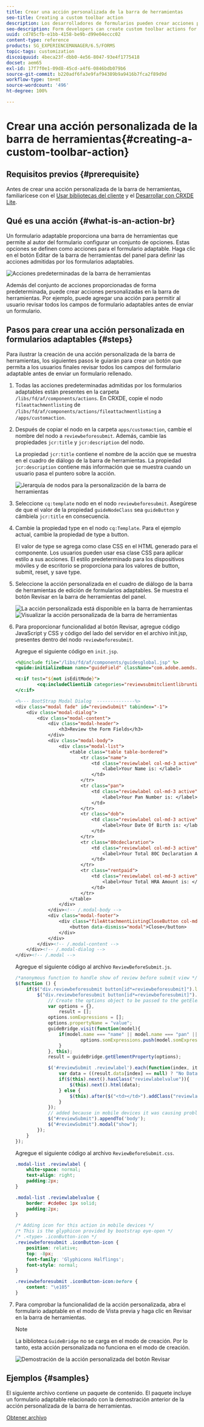 ```yaml
---
title: Crear una acción personalizada de la barra de herramientas
seo-title: Creating a custom toolbar action
description: Los desarrolladores de formularios pueden crear acciones personalizadas de la barra de herramientas para formularios adaptables en AEM Forms. Usar acciones personalizadas por parte de los autores de formularios puede proporcionar más flujos de trabajo y opciones a los usuarios finales.
seo-description: Form developers can create custom toolbar actions for adaptive forms in AEM Forms. Using custom actions form authors can provide more workflows and options to their end users.
uuid: cd785cfb-e1bb-4158-be9b-d99e04eccc02
content-type: reference
products: SG_EXPERIENCEMANAGER/6.5/FORMS
topic-tags: customization
discoiquuid: 4beca23f-dbb0-4e56-8047-93e4f1775418
docset: aem65
exl-id: 17f7f0e1-09d8-45cd-a4f6-0846bdb079b6
source-git-commit: b220adf6fa3e9faf94389b9a9416b7fca2f89d9d
workflow-type: tm+mt
source-wordcount: '496'
ht-degree: 100%

---
```


# Crear una acción personalizada de la barra de herramientas{#creating-a-custom-toolbar-action}

## Requisitos previos {#prerequisite}

Antes de crear una acción personalizada de la barra de herramientas, familiarícese con el [Usar bibliotecas del cliente](/help/sites-developing/clientlibs.md) y el [Desarrollar con CRXDE Lite](/help/sites-developing/developing-with-crxde-lite.md).

## Qué es una acción {#what-is-an-action-br}

Un formulario adaptable proporciona una barra de herramientas que permite al autor del formulario configurar un conjunto de opciones. Estas opciones se definen como acciones para el formulario adaptable. Haga clic en el botón Editar de la barra de herramientas del panel para definir las acciones admitidas por los formularios adaptables.

![Acciones predeterminadas de la barra de herramientas](assets/default_toolbar_actions.png)

Además del conjunto de acciones proporcionadas de forma predeterminada, puede crear acciones personalizadas en la barra de herramientas. Por ejemplo, puede agregar una acción para permitir al usuario revisar todos los campos de formulario adaptables antes de enviar un formulario.

## Pasos para crear una acción personalizada en formularios adaptables {#steps}

Para ilustrar la creación de una acción personalizada de la barra de herramientas, los siguientes pasos le guiarán para crear un botón que permita a los usuarios finales revisar todos los campos del formulario adaptable antes de enviar un formulario rellenado.

1. Todas las acciones predeterminadas admitidas por los formularios adaptables están presentes en la carpeta `/libs/fd/af/components/actions`. En CRXDE, copie el nodo `fileattachmentlisting` de `/libs/fd/af/components/actions/fileattachmentlisting` a `/apps/customaction`.

1. Después de copiar el nodo en la carpeta `apps/customaction`, cambie el nombre del nodo a `reviewbeforesubmit`. Además, cambie las propiedades `jcr:title` y `jcr:description` del nodo.

   La propiedad `jcr:title` contiene el nombre de la acción que se muestra en el cuadro de diálogo de la barra de herramientas. La propiedad `jcr:description` contiene más información que se muestra cuando un usuario pasa el puntero sobre la acción.

   ![Jerarquía de nodos para la personalización de la barra de herramientas](assets/action3.png)

1. Seleccione `cq:template` nodo en el nodo `reviewbeforesubmit`. Asegúrese de que el valor de la propiedad `guideNodeClass` sea `guideButton` y cámbiela `jcr:title` en consecuencia.
1. Cambie la propiedad type en el nodo `cq:Template`. Para el ejemplo actual, cambie la propiedad de type a button.

   El valor de type se agrega como clase CSS en el HTML generado para el componente. Los usuarios pueden usar esa clase CSS para aplicar estilo a sus acciones. El estilo predeterminado para los dispositivos móviles y de escritorio se proporciona para los valores de button, submit, reset, y save type.

1. Seleccione la acción personalizada en el cuadro de diálogo de la barra de herramientas de edición de formularios adaptables. Se muestra el botón Revisar en la barra de herramientas del panel.

   ![La acción personalizada está disponible en la barra de herramientas](assets/custom_action_available_in_toolbar.png) ![Visualizar la acción personalizada de la barra de herramientas](assets/action7.png)

1. Para proporcionar funcionalidad al botón Revisar, agregue código JavaScript y CSS y código del lado del servidor en el archivo init.jsp, presentes dentro del nodo `reviewbeforesubmit`.

   Agregue el siguiente código en `init.jsp`.

   ```jsp
   <%@include file="/libs/fd/af/components/guidesglobal.jsp" %>
   <guide:initializeBean name="guideField" className="com.adobe.aemds.guide.common.GuideButton"/>
   
   <c:if test="${not isEditMode}">
           <cq:includeClientLib categories="reviewsubmitclientlibruntime" />
   </c:if>
   
   <%--- BootStrap Modal Dialog  --------------%>
   <div class="modal fade" id="reviewSubmit" tabindex="-1">
       <div class="modal-dialog">
           <div class="modal-content">
               <div class="modal-header">
                   <h3>Review the Form Fields</h3>
               </div>
               <div class="modal-body">
                   <div class="modal-list">
                       <table class="table table-bordered">
                           <tr class="name">
                               <td class="reviewlabel col-md-3 active">
                                   <label>Your Name is: </label>
                               </td>
                           </tr>
                           <tr class="pan">
                               <td class="reviewlabel col-md-3 active">
                                   <label>Your Pan Number is: </label>
                               </td>
                           </tr>
                           <tr class="dob">
                               <td class="reviewlabel col-md-3 active">
                                   <label>Your Date Of Birth is: </label>
                               </td>
                           </tr>
                           <tr class="80cdeclaration">
                               <td class="reviewlabel col-md-3 active">
                                   <label>Your Total 80C Declaration Amount is: </label>
                               </td>
                           </tr>
                           <tr class="rentpaid">
                               <td class="reviewlabel col-md-3 active">
                                   <label>Your Total HRA Amount is: </label>
                               </td>
                           </tr>
                       </table>
                   </div>
               </div><!-- /.modal-body -->
               <div class="modal-footer">
                   <div class="fileAttachmentListingCloseButton col-md-2 col-xs-2 col-sm-2">
                       <button data-dismiss="modal">Close</button>
                   </div>
               </div>
           </div><!-- /.modal-content -->
       </div><!-- /.modal-dialog -->
   </div><!-- /.modal -->
   ```

   Agregue el siguiente código al archivo `ReviewBeforeSubmit.js`.

   ```javascript
   /*anonymous function to handle show of review before submit view */
   $(function () {
       if($("div.reviewbeforesubmit button[id*=reviewbeforesubmit]").length > 0) {
           $("div.reviewbeforesubmit button[id*=reviewbeforesubmit]").click(function(){
               // Create the options object to be passed to the getElementProperty API
               var options = {},
                   result = [];
               options.somExpressions = [];
               options.propertyName = "value";
               guideBridge.visit(function(model){
                   if(model.name === "name" || model.name === "pan" || model.name === "dateofbirth" || model.name === "total" || model.name === "totalmonthlyrent"){
                           options.somExpressions.push(model.somExpression);
                   }
               }, this);
               result = guideBridge.getElementProperty(options);
   
               $('#reviewSubmit .reviewlabel').each(function(index, item){
                   var data = ((result.data[index] == null) ? "No Data Filled" : result.data[index]);
                   if($(this).next().hasClass("reviewlabelvalue")){
                       $(this).next().html(data);
                   } else {
                       $(this).after($("<td></td>").addClass("reviewlabelvalue col-md-6 active").html(data));
                   }
               });
               // added because in mobile devices it was causing problem of backdrop
               $("#reviewSubmit").appendTo('body');
               $("#reviewSubmit").modal("show");
           });
       }
   });
   ```

   Agregue el siguiente código al archivo `ReviewBeforeSubmit.css`.

   ```css
   .modal-list .reviewlabel {
       white-space: normal;
       text-align: right;
       padding:2px;
   }
   
   .modal-list .reviewlabelvalue {
       border: #cde0ec 1px solid;
       padding:2px;
   }
   
   /* Adding icon for this action in mobile devices */
   /* This is the glyphicon provided by bootstrap eye-open */
   /* .<type> .iconButton-icon */
   .reviewbeforesubmit .iconButton-icon {
       position: relative;
       top: -8px;
       font-family: 'Glyphicons Halflings';
       font-style: normal;
   }
   
   .reviewbeforesubmit .iconButton-icon:before {
       content: "\e105"
   }
   ```

1. Para comprobar la funcionalidad de la acción personalizada, abra el formulario adaptable en el modo de Vista previa y haga clic en Revisar en la barra de herramientas.

   >[!NOTE]
   >
   >La biblioteca `GuideBridge` no se carga en el modo de creación. Por lo tanto, esta acción personalizada no funciona en el modo de creación.

   ![Demostración de la acción personalizada del botón Revisar ](assets/action9.png)

## Ejemplos {#samples}

El siguiente archivo contiene un paquete de contenido. El paquete incluye un formulario adaptable relacionado con la demostración anterior de la acción personalizada de la barra de herramientas.

[Obtener archivo](assets/customtoolbaractiondemo.zip)
